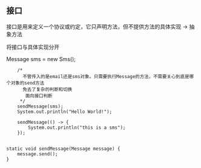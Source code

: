## 接口
接口是用来定义一个协议或约定，它只声明方法，但不提供方法的具体实现 -> 抽象方法

将接口与具体实现分开

Message sms = new Sms();

        /*
          不管传入的是email还是sms对象。只需要执行Message的方法，不需要关心到底是哪个对象的send方法
          免去了复杂的判断和切换
           面向接口判断
         */
        sendMessage(sms);
        System.out.println("Hello World!");

        sendMessage(() -> {
            System.out.println("this is a sms");
        });
    

    static void sendMessage(Message message) {
        message.send();
    }
